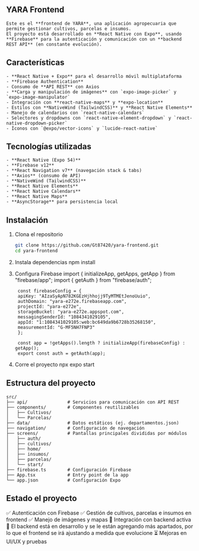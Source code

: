 ## YARA Frontend

    Este es el **frontend de YARA**, una aplicación agropecuaria que permite gestionar cultivos, parcelas e insumos.
    El proyecto está desarrollado en **React Native con Expo**, usando **Firebase** para la autenticación y comunicación con un **backend REST API** (en constante evolución).

 ## Características

    - **React Native + Expo** para el desarrollo móvil multiplataforma
    - **Firebase Authentication**
    - Consumo de **API REST** con Axios
    - **Carga y manipulación de imágenes** con `expo-image-picker` y `expo-image-manipulator`
    - Integración con **react-native-maps** y **expo-location**
    - Estilos con **NativeWind (TailwindCSS)** y **React Native Elements**
    - Manejo de calendarios con `react-native-calendars`
    - Selectores y dropdowns con `react-native-element-dropdown` y `react-native-dropdown-picker`
    - Íconos con `@expo/vector-icons` y `lucide-react-native`

## Tecnologías utilizadas

    - **React Native (Expo 54)**
    - **Firebase v12**
    - **React Navigation v7** (navegación stack & tabs)
    - **Axios** (consumo de API)
    - **NativeWind (TailwindCSS)**
    - **React Native Elements**
    - **React Native Calendars**
    - **React Native Maps**
    - **AsyncStorage** para persistencia local

## Instalación

1. Clona el repositorio

    ```bash
    git clone https://github.com/Gt87420/yara-frontend.git
    cd yara-frontend

    ```

2. Instala dependencias
    npm install

3. Configura Firebase
    import { initializeApp, getApps, getApp } from "firebase/app";
    import { getAuth } from "firebase/auth";

        const firebaseConfig = {
        apiKey: "AIzaSyApN782KGEzHjhhojj9TyMTMEtJenoUuio",
        authDomain: "yara-e272e.firebaseapp.com",
        projectId: "yara-e272e",
        storageBucket: "yara-e272e.appspot.com",
        messagingSenderId: "1084341029105",
        appId: "1:1084341029105:web:bc649da9b6728b35268150",
        measurementId: "G-MF5NH7FNP3"
        };

        const app = !getApps().length ? initializeApp(firebaseConfig) : getApp();
        export const auth = getAuth(app);

4. Corre el proyecto
        npx expo start

## Estructura del proyecto
    src/
    ├── api/               # Servicios para comunicación con API REST
    ├── components/        # Componentes reutilizables
    │   ├── Cultivos/
    │   └── Parcelas/
    ├── data/              # Datos estáticos (ej. departamentos.json)
    ├── navigation/        # Configuración de navegación
    ├── screens/           # Pantallas principales divididas por módulos
    │   ├── auth/
    │   ├── cultivos/
    │   ├── home/
    │   ├── insumos/
    │   ├── parcelas/
    │   └── start/
    ├── firebase.ts        # Configuración Firebase
    ├── App.tsx            # Entry point de la app
    └── app.json           # Configuración Expo

## Estado el proyecto
✅ Autenticación con Firebase
✅ Gestión de cultivos, parcelas e insumos en frontend
✅ Manejo de imágenes y mapas
🔗 Integración con backend activa
🔄 El backend está en desarrollo y se le están agregando más apartados, por lo que el frontend se irá ajustando a medida que evolucione
⏳ Mejoras en UI/UX y pruebas
